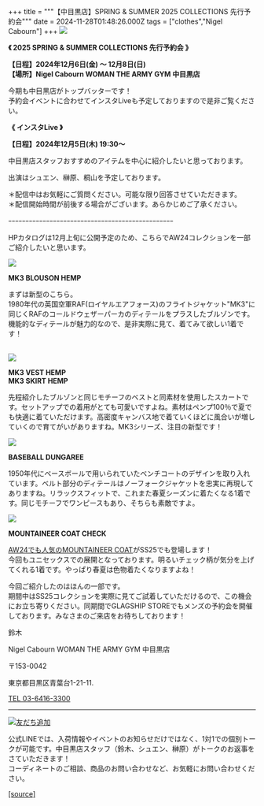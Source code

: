 +++
title = """【中目黒店】SPRING & SUMMER 2025 COLLECTIONS 先行予約会"""
date = 2024-11-28T01:48:26.000Z
tags = ["clothes","Nigel Cabourn"]
+++
![](https://cdn.shopify.com/s/files/1/0094/9295/5196/files/2023_SPRING_SUMMER_113_fri_-116_mon_.zip_-_2_480x480.png?v=1732328628) 

**《 2025 SPRING & SUMMER COLLECTIONS 先行予約会 》**

**【日程】2024年12月6日(金) ～ 12月8日(日)**  
**【場所】Nigel Cabourn WOMAN THE ARMY GYM 中目黒店**

今期も中目黒店がトップバッターです！  
予約会イベントに合わせてインスタLiveも予定しておりますので是非ご覧ください。

**《 インスタLive 》**

**【日程】2024年12月5日(木) 19:30～**

中目黒店スタッフおすすめのアイテムを中心に紹介したいと思っております。

出演はシュエン、榊原、桐山を予定しております。

＊配信中はお気軽にご質問ください。可能な限り回答させていただきます。  
＊配信開始時間が前後する場合がございます。あらかじめご了承ください。

ｰｰｰｰｰｰｰｰｰｰｰｰｰｰｰｰｰｰｰｰｰｰｰｰｰｰｰｰｰｰｰｰｰｰｰｰｰｰｰｰｰｰｰｰｰｰｰｰ

HPカタログは12月上旬に公開予定のため、こちらでAW24コレクションを一部ご紹介したいと思います。

![](https://cdn.shopify.com/s/files/1/0094/9295/5196/files/IMG_5792_480x480.jpg?v=1732327586)

**MK3 BLOUSON HEMP**

まずは新型のこちら。  
1980年代の英国空軍RAF(ロイヤルエアフォース)のフライトジャケット"MK3"に同じくRAFのコールドウェザーパーカのディテールをプラスしたブルゾンです。  
機能的なディテールが魅力的なので、是非実際に見て、着てみて欲しい1着です！  
 

![](https://cdn.shopify.com/s/files/1/0094/9295/5196/files/IMG_5790_480x480.jpg?v=1732327586)

**MK3 VEST HEMP**  
**MK3 SKIRT HEMP**

先程紹介したブルゾンと同じモチーフのベストと同素材を使用したスカートです。セットアップでの着用がとても可愛いですよね。素材はペンプ100％で夏でも快適に着ていただけます。高密度キャンバス地で着ていくほどに風合いが増していくので育てがいがありますね。MK3シリーズ、注目の新型です！

![](https://cdn.shopify.com/s/files/1/0094/9295/5196/files/IMG_5791_480x480.jpg?v=1732327586)

**BASEBALL DUNGAREE**

1950年代にベースボールで用いられていたベンチコートのデザインを取り入れています。ベルト部分のディテールはノーフォークジャケットを忠実に再現してありますね。リラックスフィットで、これまた春夏シーズンに着たくなる1着です。同じモチーフでワンピースもあり、そちらも素敵ですよ。  
  
  

![](https://cdn.shopify.com/s/files/1/0094/9295/5196/files/IMG_5793_b6f2d09e-42ed-4616-9633-5754d04bcd8a_480x480.jpg?v=1732327586)

**MOUNTAINEER COAT CHECK**

[AW24でも人気のMOUNTAINEER COAT](https://cabourn.jp/products/80490800105?_pos=33&_fid=5afd5bb05&_ss=c)がSS25でも登場します！  
今回もユニセックスでの展開となっております。明るいチェック柄が気分を上げてくれる1着です。やっぱり春夏は色物着たくなりますよね！

  
今回ご紹介したのはほんの一部です。  
期間中はSS25コレクションを実際に見てご試着していただけるので、この機会にお立ち寄りください。同期間でGLAGSHIP STOREでもメンズの予約会を開催しております。みなさまのご来店をお待ちしております！

鈴木

Nigel Cabourn WOMAN THE ARMY GYM 中目黒店

〒153-0042

東京都目黒区青葉台1-21-11.

[TEL 03-6416-3300](tel:0364163300)

* * *

[![友だち追加](https://scdn.line-apps.com/n/line_add_friends/btn/ja.png)](https://lin.ee/5JWWW18)

公式LINEでは、入荷情報やイベントのお知らせだけではなく、1対1での個別トークが可能です。中目黒店スタッフ（鈴木、シュエン、榊原）がトークのお返事をさていただきます！  
コーディネートのご相談、商品のお問い合わせなど、お気軽にお問い合わせください。

[[source]](https://cabourn.jp/blogs/shop-info/nakameguro20241127)
